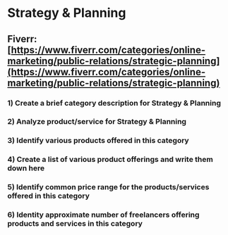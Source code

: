 # Strategy & Planning
## Fiverr: [https://www.fiverr.com/categories/online-marketing/public-relations/strategic-planning](https://www.fiverr.com/categories/online-marketing/public-relations/strategic-planning)
### 1) Create a brief category description for Strategy & Planning
### 2) Analyze product/service for Strategy & Planning
### 3) Identify various products offered in this category
### 4) Create a list of various product offerings and write them down here
### 5) Identify common price range for the products/services offered in this category
### 6) Identity approximate number of freelancers offering products and services in this category
